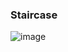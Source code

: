 ### Staircase

![image](https://user-images.githubusercontent.com/61319844/153618364-0287f9ec-d8c8-4362-9175-be839feac2d7.png)
